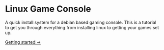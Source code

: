 # Linux Game Console
A quick install system for a debian based gaming console. This is a tutorial to get you through everything from installing linux to getting your games set up.

[Getting started →](./tutorial/osInstall.md)
